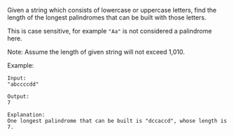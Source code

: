 Given a string which consists of lowercase or uppercase letters, find the length of the longest palindromes that can be built with those letters.

This is case sensitive, for example `"Aa"` is not considered a palindrome here.

Note:
Assume the length of given string will not exceed 1,010.

Example:
```
Input:
"abccccdd"

Output:
7

Explanation:
One longest palindrome that can be built is "dccaccd", whose length is 7.
```